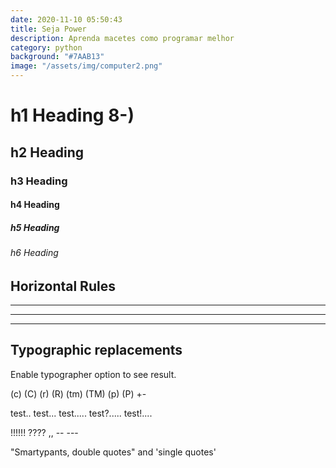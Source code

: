 ```yaml
--- 
date: 2020-11-10 05:50:43
title: Seja Power
description: Aprenda macetes como programar melhor
category: python
background: "#7AAB13" 
image: "/assets/img/computer2.png"
---
```



# h1 Heading 8-)
## h2 Heading
### h3 Heading
#### h4 Heading
##### h5 Heading
###### h6 Heading


## Horizontal Rules

___

---

***


## Typographic replacements

Enable typographer option to see result.

(c) (C) (r) (R) (tm) (TM) (p) (P) +-

test.. test... test..... test?..... test!....

!!!!!! ???? ,,  -- ---

"Smartypants, double quotes" and 'single quotes'
